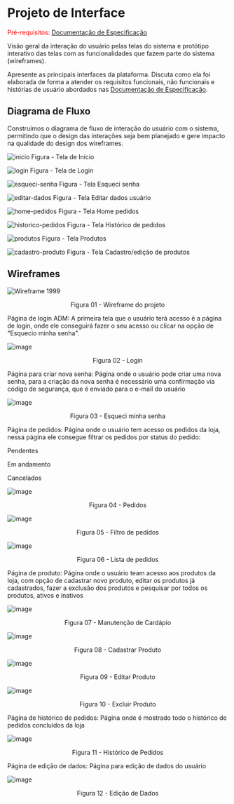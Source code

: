 
# Projeto de Interface

<span style="color:red">Pré-requisitos: <a href="2-Especificação do Projeto.md"> Documentação de Especificação</a></span>

Visão geral da interação do usuário pelas telas do sistema e protótipo interativo das telas com as funcionalidades que fazem parte do sistema (wireframes).

 Apresente as principais interfaces da plataforma. Discuta como ela foi elaborada de forma a atender os requisitos funcionais, não funcionais e histórias de usuário abordados nas <a href="2-Especificação do Projeto.md"> Documentação de Especificação</a>.

## Diagrama de Fluxo

Construímos o diagrama de fluxo de interação do usuário com o sistema, permitindo que o design das interações seja bem planejado e gere impacto na qualidade do design dos wireframes.

![inicio](https://github.com/ICEI-PUC-Minas-PMV-ADS/pmv-ads-2023-2-e4-proj-dad-t3-1999-burguer/assets/103429022/6c39055b-8028-41ae-b9d2-a496e71c20a3)
Figura - Tela de Início

![login](https://github.com/ICEI-PUC-Minas-PMV-ADS/pmv-ads-2023-2-e4-proj-dad-t3-1999-burguer/assets/103429022/6bb41c7d-2159-45e8-ad54-2a95e1ec049c)
Figura - Tela de Login

![esqueci-senha](https://github.com/ICEI-PUC-Minas-PMV-ADS/pmv-ads-2023-2-e4-proj-dad-t3-1999-burguer/assets/103429022/e1b95872-7ba7-4efa-a067-2de15d423a35)
Figura - Tela Esqueci senha

![editar-dados](https://github.com/ICEI-PUC-Minas-PMV-ADS/pmv-ads-2023-2-e4-proj-dad-t3-1999-burguer/assets/103429022/6f0a8b01-e6af-4ac5-b2bc-a1a916b9fee9)
Figura - Tela Editar dados usuário

![home-pedidos](https://github.com/ICEI-PUC-Minas-PMV-ADS/pmv-ads-2023-2-e4-proj-dad-t3-1999-burguer/assets/103429022/6ac338b4-316b-46ff-b36a-3f27769bebf0)
Figura - Tela Home pedidos

![historico-pedidos](https://github.com/ICEI-PUC-Minas-PMV-ADS/pmv-ads-2023-2-e4-proj-dad-t3-1999-burguer/assets/103429022/9ce7a40d-7080-45c1-8925-dea456580fdc)
Figura - Tela Histórico de pedidos

![produtos](https://github.com/ICEI-PUC-Minas-PMV-ADS/pmv-ads-2023-2-e4-proj-dad-t3-1999-burguer/assets/103429022/190cb24e-5619-49c5-908a-3c6b51db0d5c)
Figura - Tela Produtos

![cadastro-produto](https://github.com/ICEI-PUC-Minas-PMV-ADS/pmv-ads-2023-2-e4-proj-dad-t3-1999-burguer/assets/103429022/a88c233e-1527-4c07-bc66-29625a38526a)
Figura - Tela Cadastro/edição de produtos

## Wireframes

![Wireframe 1999](https://github.com/ICEI-PUC-Minas-PMV-ADS/pmv-ads-2023-2-e4-proj-dad-t3-1999-burguer/assets/108990294/811688c8-5c7f-4c60-9070-91b41bd515cf)

<p align="center"> Figura 01 - Wireframe do projeto </center> </p>

Página de login ADM: A primeira tela que o usuário terá acesso é a página de login, onde ele conseguirá fazer o seu acesso ou clicar na opção de "Esquecio minha senha".

![image](https://github.com/ICEI-PUC-Minas-PMV-ADS/pmv-ads-2023-2-e4-proj-dad-t3-1999-burguer/assets/108990294/cbd3a0c3-e197-4eef-b366-d9a07e733069)

<p align="center"> Figura 02 - Login </p>

Página para criar nova senha: Página onde o usuário pode criar uma nova senha, para a criação da nova senha é necessário uma confirmação via código de segurança, que é enviado para o e-mail do usuário

![image](https://github.com/ICEI-PUC-Minas-PMV-ADS/pmv-ads-2023-2-e4-proj-dad-t3-1999-burguer/assets/108990294/d77dfdd1-a913-4307-955f-3559e9a78b3a)

<p align="center"> Figura 03 - Esqueci minha senha </p>

Página de pedidos: Página onde o usuário tem acesso os pedidos da loja, nessa página ele consegue filtrar os pedidos por status do pedido:

Pendentes

Em andamento

Cancelados

![image](https://github.com/ICEI-PUC-Minas-PMV-ADS/pmv-ads-2023-2-e4-proj-dad-t3-1999-burguer/assets/108990294/290cd734-2ab9-4e93-b6e6-1761bc0458b4)

<p align="center"> Figura 04 - Pedidos </p>


![image](https://github.com/ICEI-PUC-Minas-PMV-ADS/pmv-ads-2023-2-e4-proj-dad-t3-1999-burguer/assets/108990294/c9d2dfb3-7fa3-4b66-a68b-695e8362b9a6)

<p align="center"> Figura 05 - Filtro de pedidos </p>


![image](https://github.com/ICEI-PUC-Minas-PMV-ADS/pmv-ads-2023-2-e4-proj-dad-t3-1999-burguer/assets/108990294/98a3f63c-16fd-4864-92ff-bee830dc9b02)

<p align="center"> Figura 06 - Lista de pedidos </p>

Página de produto: Página onde o usuário team acesso aos produtos da loja, com opção de cadastrar novo produto, editar os produtos já cadastrados, fazer a exclusão dos produtos e pesquisar por todos os produtos, ativos e inativos

![image](https://github.com/ICEI-PUC-Minas-PMV-ADS/pmv-ads-2023-2-e4-proj-dad-t3-1999-burguer/assets/108990294/48db744e-2aa4-4bc8-916f-537d543cd7d4)

<p align="center"> Figura 07 - Manutenção de Cardápio </p>

![image](https://github.com/ICEI-PUC-Minas-PMV-ADS/pmv-ads-2023-2-e4-proj-dad-t3-1999-burguer/assets/108990294/589cccb6-d06a-420c-b4e0-e2738cca073f)

<p align="center"> Figura 08 - Cadastrar Produto </p>

![image](https://github.com/ICEI-PUC-Minas-PMV-ADS/pmv-ads-2023-2-e4-proj-dad-t3-1999-burguer/assets/108990294/637b5962-fca7-4eaf-b5e7-73d4074d625e)

<p align="center"> Figura 09 - Editar Produto </p>

![image](https://github.com/ICEI-PUC-Minas-PMV-ADS/pmv-ads-2023-2-e4-proj-dad-t3-1999-burguer/assets/108990294/170daf8c-0f40-445c-8c25-ef49e96a1603)

<p align="center"> Figura 10 - Excluir Produto </p>

Página de histórico de pedidos: Página onde é mostrado todo o histórico de pedidos concluídos da loja

![image](https://github.com/ICEI-PUC-Minas-PMV-ADS/pmv-ads-2023-2-e4-proj-dad-t3-1999-burguer/assets/108990294/f5a7414d-0ea9-4961-8163-888ed2e46d1b)

<p align="center"> Figura 11 - Histórico de Pedidos </p>

Página de edição de dados: Página para edição de dados do usuário

![image](https://github.com/ICEI-PUC-Minas-PMV-ADS/pmv-ads-2023-2-e4-proj-dad-t3-1999-burguer/assets/108990294/fe7f278b-1574-438a-989c-80a399531e23)

<p align="center"> Figura 12 - Edição de Dados </p>
